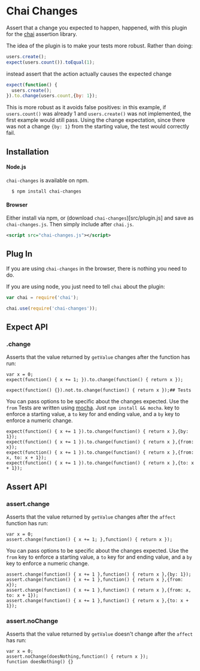 # Chai Changes

Assert that a change you expected to happen, happened, with this plugin for the [chai](http://github.com/logicalparadox/chai) assertion library. 

The idea of the plugin is to make your tests more robust. Rather than doing:

```javascript
users.create();
expect(users.count()).toEqual(1);
```

instead assert that the action actually causes the expected change

```javascript
expect(function() {
  users.create();
}).to.change(users.count,{by: 1});
```

This is more robust as it avoids false positives: in this example, if `users.count()` was already 1 and `users.create()` was not implemented, the first example would still pass. Using the change expectation, since there was not a change `{by: 1}` from the starting value, the test would correctly fail.

## Installation

#### Node.js

`chai-changes` is available on npm.

      $ npm install chai-changes

#### Browser

Either install via npm, or (download `chai-changes`)[src/plugin.js] and save as `chai-changes.js`. Then simply include after `chai.js`.

```xml
<script src="chai-changes.js"></script>
```

## Plug In

If you are using `chai-changes` in the browser, there is nothing you need to do.

If you are using node, you just need to tell `chai` about the plugin:

```js
var chai = require('chai');

chai.use(require('chai-changes'));
```

## Expect API

### .change

Asserts that the value returned by `getValue` changes after the function has run:

    var x = 0;
    expect(function() { x += 1; }).to.change(function() { return x });
                                                                                           
    expect(function() {}).not.to.change(function() { return x });## Tests
                                                                                           
You can pass options to be specific about the changes expected. Use the `from` Tests are written using [mocha](http://github.com/visionmedia/mocha). Just `npm install && mocha`.
key to enforce a starting value, a `to` key for and ending value, and a
`by` key to enforce a numeric change.
                                                                                           
    expect(function() { x += 1 }).to.change(function() { return x },{by: 1});
    expect(function() { x += 1 }).to.change(function() { return x },{from: x});
    expect(function() { x += 1 }).to.change(function() { return x },{from: x, to: x + 1});
    expect(function() { x += 1 }).to.change(function() { return x },{to: x + 1});

## Assert API

### assert.change

Asserts that the value returned by `getValue`
changes after the `affect` function has run:
                                                                                       
    var x = 0;
    assert.change(function() { x += 1; },function() { return x });
                                                                                       
You can pass options to be specific about the changes expected. Use the `from` 
key to enforce a starting value, a `to` key for and ending value, and a
`by` key to enforce a numeric change.
                                                                                       
    assert.change(function() { x += 1 },function() { return x },{by: 1});
    assert.change(function() { x += 1 },function() { return x },{from: x});
    assert.change(function() { x += 1 },function() { return x },{from: x, to: x + 1});
    assert.change(function() { x += 1 },function() { return x },{to: x + 1});

### assert.noChange

Asserts that the value returned by `getValue`
doesn't change after the `affect` has run:
                                                          
    var x = 0;
    assert.noChange(doesNothing,function() { return x });
    function doesNothing() {}
